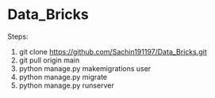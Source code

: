 # Data_Bricks

Steps:
1. git clone https://github.com/Sachin191197/Data_Bricks.git
2. git pull origin main
3. python manage.py makemigrations user
4. python  manage.py migrate
5. python  manage.py runserver
